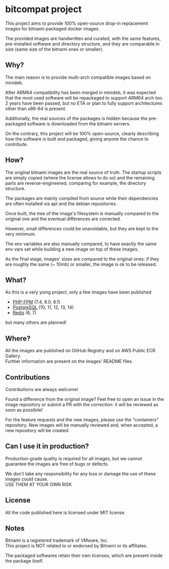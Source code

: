 # bitcompat project

This project aims to provide 100% open-source drop-in replacement
images for bitnami-packaged docker images.

The provided images are handwritten and curated, with the same features,
pre-installed software and directory structure, and they are comparable
in size (same size of the bitnami ones or smaller).

## Why?

The main reason is to provide multi-arch compatible images based on minideb.

After ARM64 compatibility has been merged in minideb, it was expected that
the most used software will be repackaged to support ARM64 arch too.  
2 years have been passed, but no ETA or plan to fully support architectures
other than x86-64 is present.

Additionally, the real sources of the packages is hidden because the
pre-packaged software is downloaded from the bitnami servers.

On the contrary, this project will be 100% open-source, clearly describing how the 
software is built and packaged, giving anyone the chance to contribute.

## How?

The original bitnami images are the real source of truth. The startup
scripts are simply copied (where the license allows to do so) and the
remaining parts are reverse-engineered, comparing for example, the
directory structure.

The packages are mainly compiled from source while their dependencies are
often installed via apt and the debian repositories.

Once built, the tree of the image's filesystem is manually compared to the
original one and the eventual differences are corrected.

However, small differences could be unavoidable, but they are kept to the
very minimum.

The env variables are also manually compared, to have exactly the same
env vars set while building a new image on top of these images.

As the final stage, images' sizes are compared to the original ones:
if they are roughly the same (~ 10mb) or smaller, the image is ok to
be released.

## What?

As this is a very yoing project, only a few images have been published

- [PHP-FPM](https://github.com/bitcompat/php-fpm) (7.4, 8.0, 8.1)
- [PostgreSQL](https://github.com/bitcompat/postgresql) (10, 11, 12, 13, 14)
- [Redis](https://github.com/bitcompat/redis) (6, 7)

but many others are planned!

## Where?

All the images are published on GitHub Registry and on AWS Public ECR Gallery.  
Further information are present on the images' README files.

## Contributions

Contributions are always welcome!

Found a difference from the original image? Feel free to open an issue
in the image repository or submit a PR with the correction: it will be
reviewed as soon as possibile!

For the feature requests and the new images, please use the "containers"
repository. New images will be manually reviewed and, when accepted, a
new repository will be created.

## Can I use it in production?

Production-grade quality is required for all images, but we cannot
guarantee the images are free of bugs or defects.

We don't take any responsibility for any loss or damage the use of
these images could cause.  
USE THEM AT YOUR OWN RISK

## License

All the code published here is licensed under MIT license.  

## Notes

Bitnami is a registered trademark of VMware, Inc.  
This project is NOT related to or endorsed by Bitnami or its affiliates.

The packaged softwares retain their own licenses, which are present
inside the package itself.
